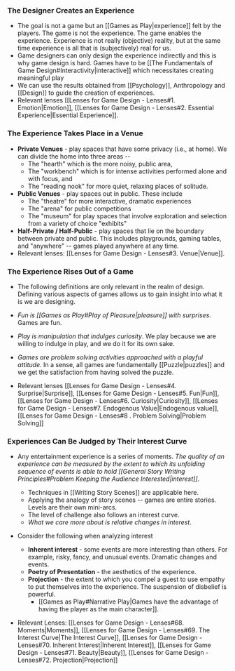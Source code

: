 ### The Designer Creates an Experience
* The goal is not a game but an [[Games as Play|experience]] felt by the players. The game is not the experience. The game enables the experience. Experience is not really (objective) reality, but at the same time experience is all that is (subjectively) real for us.
* Game designers can only design the experience indirectly and this is why game design is hard. Games have to be [[The Fundamentals of Game Design#Interactivity|interactive]] which necessitates creating meaningful play
* We can use the results obtained from [[Psychology]], Anthropology and [[Design]] to guide the creation of experiences.
* Relevant lenses [[Lenses for Game Design - Lenses#1. Emotion|Emotion]], [[Lenses for Game Design - Lenses#2. Essential Experience|Essential Experience]]. 

### The Experience Takes Place in a Venue
* **Private Venues** - play spaces that have some privacy (i.e., at home). We can divide the home into three areas -- 
	* The "hearth" which is the more noisy, public area, 
	* The "workbench" which is for intense activities performed alone and with focus, and 
	* The "reading nook" for more quiet, relaxing places of solitude.
* **Public Venues** - play spaces out in public. These include
	* The "theatre" for more interactive, dramatic experiences
	* The "arena" for public competitions
	* The "museum" for play spaces that involve exploration and selection from a variety of choice "exhibits"
* **Half-Private / Half-Public** - play spaces that lie on the boundary between private and public. This includes playgrounds, gaming tables, and "anywhere" -- games played anywhere at any time.
* Relevant lenses: [[Lenses for Game Design - Lenses#3. Venue|Venue]].

### The Experience Rises Out of a Game
* The following definitions are only relevant in the realm of design. Defining various aspects of games allows us to gain insight into what it is we are designing.

* *Fun is [[Games as Play#Play of Pleasure|pleasure]] with surprises*. Games are fun. 
* *Play is manipulation that indulges curiosity*. We play because we are willing to indulge in play, and we do it for its own sake.
* *Games are problem solving activities approached with a playful attitude*. In a sense, all games are fundamentally [[Puzzle|puzzles]] and we get the satisfaction from having solved the puzzle.

* Relevant lenses [[Lenses for Game Design - Lenses#4. Surprise|Surprise]], [[Lenses for Game Design - Lenses#5. Fun|Fun]], [[Lenses for Game Design - Lenses#6. Curiosity|Curiosity]], [[Lenses for Game Design - Lenses#7. Endogenous Value|Endogenous value]], [[Lenses for Game Design - Lenses#8 . Problem Solving|Problem Solving]]

### Experiences Can Be Judged by Their Interest Curve 
* Any entertainment experience is a series of moments.  *The quality of an experience can be measured by the extent to which its unfolding sequence of events is able to hold [[General Story Writing Principles#Problem Keeping the Audience Interested|interest]]*. 
	* Techniques in [[Writing Story Scenes]] are applicable here. 
	* Applying the analogy of story scenes -- games are entire stories. Levels are their own mini-arcs.
	* The level of challenge also follows an interest curve. 
	* *What we care more about is relative changes in interest*.

* Consider the following when analyzing interest 
	* **Inherent interest** - some events are more interesting than others. For example, risky, fancy, and unusual events. Dramatic changes and events. 
	* **Poetry of Presentation** - the aesthetics of the experience.  
	* **Projection** - the extent to which you compel a guest to use empathy to put themselves into the experience. The suspension of disbelief is powerful. 
		* [[Games as Play#Narrative Play|Games have the advantage of having the player as the main character]].

* Relevant Lenses: [[Lenses for Game Design - Lenses#68. Moments|Moments]], [[Lenses for Game Design - Lenses#69. The Interest Curve|The Interest Curve]], [[Lenses for Game Design - Lenses#70. Inherent Interest|Inherent Interest]], [[Lenses for Game Design - Lenses#71. Beauty|Beauty]], [[Lenses for Game Design - Lenses#72. Projection|Projection]] 
